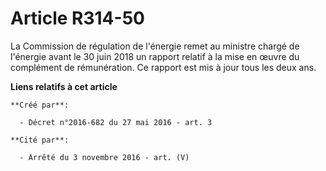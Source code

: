 # Article R314-50

La Commission de régulation de l'énergie remet au ministre chargé de l'énergie avant le 30 juin 2018 un rapport relatif à la
mise en œuvre du complément de rémunération. Ce rapport est mis à jour tous les deux ans.

**Liens relatifs à cet article**

	**Créé par**:

	  - Décret n°2016-682 du 27 mai 2016 - art. 3

	**Cité par**:

	  - Arrêté du 3 novembre 2016 - art. (V)

